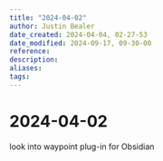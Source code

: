 ```yaml
---
title: "2024-04-02"
author: Justin Bealer
date_created: 2024-04-04, 02-27-53
date_modified: 2024-09-17, 09-30-00
reference: 
description: 
aliases: 
tags: 
---
```

# 2024-04-02
look into waypoint plug-in for Obsidian